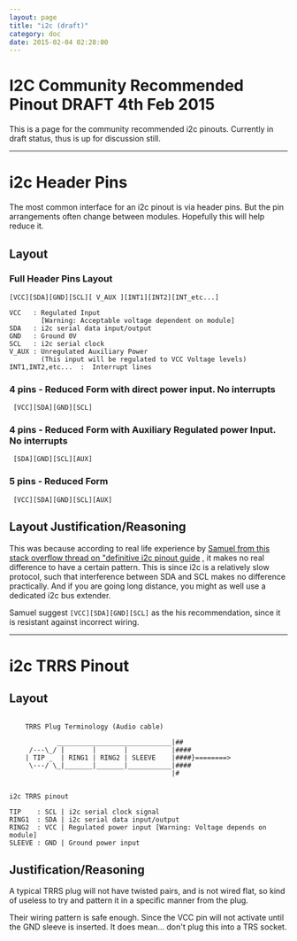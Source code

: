 ```yaml
---
layout: page
title: "i2c (draft)"
category: doc
date: 2015-02-04 02:28:00
---
```


# I2C Community Recommended Pinout DRAFT 4th Feb 2015 

This is a page for the community recommended i2c pinouts. Currently in draft status, thus is up for discussion still.

-------------------------------

# i2c Header Pins

The most common interface for an i2c pinout is via header pins. But the pin arrangements often change between modules. Hopefully this will help reduce it.

## Layout

### Full Header Pins Layout

```ascii-diagram
[VCC][SDA][GND][SCL][ V_AUX ][INT1][INT2][INT_etc...]

VCC   : Regulated Input 
        [Warning: Acceptable voltage dependent on module]
SDA   : i2c serial data input/output
GND   : Ground 0V
SCL   : i2c serial clock
V_AUX : Unregulated Auxiliary Power 
        (This input will be regulated to VCC Voltage levels)
INT1,INT2,etc...  :  Interrupt lines
```

### 4 pins - Reduced Form with direct power input. No interrupts

```ascii-diagram
 [VCC][SDA][GND][SCL]
```


### 4 pins - Reduced Form with Auxiliary Regulated power Input. No interrupts

```ascii-diagram
 [SDA][GND][SCL][AUX]
```

### 5 pins - Reduced Form

```ascii-diagram
 [VCC][SDA][GND][SCL][AUX]
``` 

## Layout Justification/Reasoning

This was because according to real life experience by [Samuel from this stack overflow thread on "definitive i2c pinout guide](http://electronics.stackexchange.com/questions/47056/is-there-any-definitive-i2c-pin-out-guidance-out-there-not-looking-for-a-stand) , it makes no real difference to have a certain pattern. This is since i2c is a relatively slow protocol, such that interference between SDA and SCL makes no difference practically. And if you are going long distance, you might as well use a dedicated i2c bus extender.

Samuel suggest `[VCC][SDA][GND][SCL]` as the his recommendation, since it is resistant against incorrect wiring.

-----------
# i2c TRRS Pinout

## Layout

```ascii-diagram

    TRRS Plug Terminology (Audio cable)

            _____________________________|##
	 /---\_/ |       |       |           |####
	| TIP _  | RING1 | RING2 | SLEEVE    |####}========>
	 \---/ \_|_______|_______|___________|####
                                         |#

```

```ascii-diagram

i2c TRRS pinout

TIP    : SCL | i2c serial clock signal
RING1  : SDA | i2c serial data input/output
RING2  : VCC | Regulated power input [Warning: Voltage depends on module]
SLEEVE : GND | Ground power input 

```

## Justification/Reasoning

A typical TRRS plug will not have twisted pairs, and is not wired flat, so kind of useless to try and pattern it in a specific manner from the plug.

Their wiring pattern is safe enough. Since the VCC pin will not activate until the GND sleeve is inserted. It does mean... don't plug this into a TRS socket.

